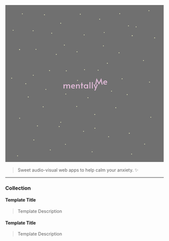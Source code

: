 ![mentallyMe Logo](https://raw.githubusercontent.com/Samdvich/mentallyMe/master/docs/img/mentallyMe.png)
> Sweet audio-visual web apps to help calm your anxiety. :sparkles:
<hr>

### Collection
#### Template Title 
> Template Description

#### Template Title
> Template Description
